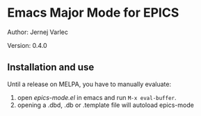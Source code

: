 # Emacs Major Mode for EPICS

Author: Jernej Varlec

Version: 0.4.0

## Installation and use

Until a release on MELPA, you have to manually evaluate:
1. open *epics-mode.el* in emacs and run `M-x eval-buffer`.
2. opening a .dbd, .db or .template file will autoload epics-mode
